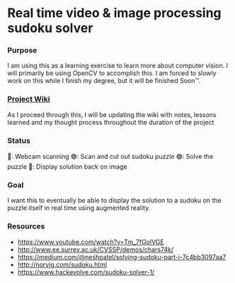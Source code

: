 # Real time video & image processing sudoku solver

### Purpose
I am using this as a learning exercise to learn more about computer vision. I will primarily be using OpenCV to
accomplish this. I am forced to slowly work on this while I finish my degree, but it will be finished Soon™️.

### [Project Wiki](https://github.com/ottter/sudoku/wiki) 
As I proceed through this, I will be updating the wiki with notes, lessons learned and my thought process throughout 
the duration of the project

### Status
🔴: Webcam scanning
🟢: Scan and cut out sudoku puzzle
🟢: Solve the puzzle
🔴: Display solution back on image

### Goal
I want this to eventually be able to display the solution to a sudoku on the puzzle itself in real time using
augmented reality.

### Resources
- https://www.youtube.com/watch?v=Tm_7fGolVGE
- http://www.ee.surrey.ac.uk/CVSSP/demos/chars74k/
- https://medium.com/@neshpatel/solving-sudoku-part-i-7c4bb3097aa7
- http://norvig.com/sudoku.html
- https://www.hackevolve.com/sudoku-solver-1/
